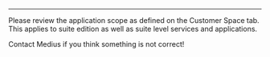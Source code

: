 
---
Please review the application scope as defined on the Customer Space tab. This applies to suite edition as well as suite level services and applications. 

Contact Medius if you think something is not correct!

